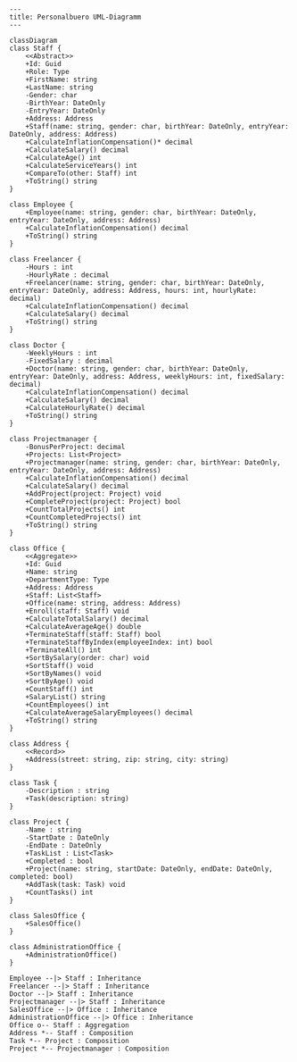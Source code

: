 ﻿```mermaid
---
title: Personalbuero UML-Diagramm
---

classDiagram
class Staff {
    <<Abstract>>
    +Id: Guid
    +Role: Type
    +FirstName: string
    +LastName: string
    -Gender: char
    -BirthYear: DateOnly
    -EntryYear: DateOnly
    +Address: Address
    +Staff(name: string, gender: char, birthYear: DateOnly, entryYear: DateOnly, address: Address)
    +CalculateInflationCompensation()* decimal
    +CalculateSalary() decimal
    +CalculateAge() int
    +CalculateServiceYears() int
    +CompareTo(other: Staff) int
    +ToString() string
}

class Employee {
    +Employee(name: string, gender: char, birthYear: DateOnly, entryYear: DateOnly, address: Address)
    +CalculateInflationCompensation() decimal
    +ToString() string
}

class Freelancer {
    -Hours : int
    -HourlyRate : decimal
    +Freelancer(name: string, gender: char, birthYear: DateOnly, entryYear: DateOnly, address: Address, hours: int, hourlyRate: decimal)
    +CalculateInflationCompensation() decimal
    +CalculateSalary() decimal
    +ToString() string
}

class Doctor {
    -WeeklyHours : int
    -FixedSalary : decimal
    +Doctor(name: string, gender: char, birthYear: DateOnly, entryYear: DateOnly, address: Address, weeklyHours: int, fixedSalary: decimal)
    +CalculateInflationCompensation() decimal 
    +CalculateSalary() decimal
    +CalculateHourlyRate() decimal
    +ToString() string
}

class Projectmanager {
    -BonusPerProject: decimal
    +Projects: List<Project>
    +Projectmanager(name: string, gender: char, birthYear: DateOnly, entryYear: DateOnly, address: Address)
    +CalculateInflationCompensation() decimal
    +CalculateSalary() decimal
    +AddProject(project: Project) void
    +CompleteProject(project: Project) bool
    +CountTotalProjects() int
    +CountCompletedProjects() int
    +ToString() string
}

class Office {
    <<Aggregate>>
    +Id: Guid
    +Name: string
    +DepartmentType: Type
    +Address: Address
    +Staff: List<Staff>
    +Office(name: string, address: Address)
    +Enroll(staff: Staff) void
    +CalculateTotalSalary() decimal
    +CalculateAverageAge() double
    +TerminateStaff(staff: Staff) bool
    +TerminateStaffByIndex(employeeIndex: int) bool
    +TerminateAll() int
    +SortBySalary(order: char) void
    +SortStaff() void
    +SortByNames() void
    +SortByAge() void
    +CountStaff() int
    +SalaryList() string
    +CountEmployees() int
    +CalculateAverageSalaryEmployees() decimal
    +ToString() string
}

class Address {
    <<Record>>
    +Address(street: string, zip: string, city: string)
}

class Task {
    -Description : string
    +Task(description: string)
}

class Project {
    -Name : string
    -StartDate : DateOnly
    -EndDate : DateOnly
    +TaskList : List<Task>
    +Completed : bool
    +Project(name: string, startDate: DateOnly, endDate: DateOnly, completed: bool)
    +AddTask(task: Task) void
    +CountTasks() int
}

class SalesOffice {
    +SalesOffice()
}

class AdministrationOffice {
    +AdministrationOffice() 
}

Employee --|> Staff : Inheritance
Freelancer --|> Staff : Inheritance
Doctor --|> Staff : Inheritance
Projectmanager --|> Staff : Inheritance
SalesOffice --|> Office : Inheritance
AdministrationOffice --|> Office : Inheritance
Office o-- Staff : Aggregation
Address *-- Staff : Composition
Task *-- Project : Composition
Project *-- Projectmanager : Composition




